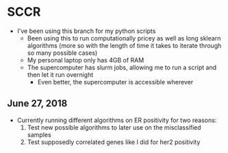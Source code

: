 # SCCR

- I've been using this branch for my python scripts
  - Been using this to run computationally pricey as well as long sklearn algorithms (more so with the length of time it takes to iterate through so many possible cases)
  - My personal laptop only has 4GB of RAM
  - The supercomputer has slurm jobs, allowing me to run a script and then let it run overnight
    - Even better, the supercomputer is accessible wherever

## June 27, 2018

- Currently running different algorithms on ER positivity for two reasons:
  1. Test new possible algorithms to later use on the misclassified samples
  2. Test supposedly correlated genes like I did for her2 positivity
